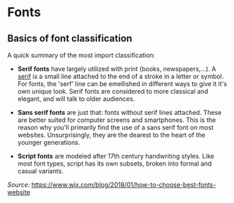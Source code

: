 # Fonts

## Basics of font classification

A quick summary of the most import classification:
* **Serif fonts** have largely utilized with print (books, newspapers,...). A [serif](https://en.wikipedia.org/wiki/Serif) is a small line attached to the end of a stroke in a letter or symbol. For fonts, the 'serf' line can be emellished in different ways to give it it's own unique look. Serif fonts are considered to more classical and elegant, and will talk to older audiences.

* **Sans serif fonts** are just that: fonts without serif lines attached. These are better suited for computer screens and smartphones. This is the reason why you'll primarily find the use of a sans serif font on most websites. Unsurprisingly, they are the dearest to the heart of the younger generations.

* **Script fonts** are modeled after 17th century handwriting styles. Like most font types, script has its own subsets, broken into formal and casual variants.

*Source*: https://www.wix.com/blog/2018/01/how-to-choose-best-fonts-website
